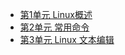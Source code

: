 
 * [第1单元 Linux概述](第1单元%20Linux概述/unit01.md)
 * [第2单元 常用命令](第2单元%20Linux命令/unit03.md)
 * [第3单元 Linux 文本编辑](第3单元%20Linux文本编辑/unit03.md)

